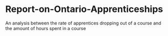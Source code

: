 # Report-on-Ontario-Apprenticeships
An analysis between the rate of apprentices dropping out of a course and the amount of hours spent in a course
